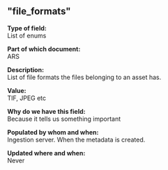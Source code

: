 ## "file_formats"

**Type of field:**  
List of enums

**Part of which document:**  
ARS

**Description:**  
List of file formats the files belonging to an asset has.

**Value:**  
TIF, JPEG etc

**Why do we have this field:**  
Because it tells us something important  

**Populated by whom and when:**  
Ingestion server. When the metadata is created. 

**Updated where and when:**  
Never

